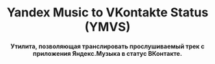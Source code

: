 <h1 align="center">Yandex Music to VKontakte Status (YMVS)</h1>
<h4 align="center">Утилита, позволяющая транслировать прослушиваемый трек с приложения Яндекс.Музыка в статус ВКонтакте.</h4>
